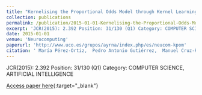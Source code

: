```yaml
---
title: "Kernelising the Proportional Odds Model through Kernel Learning techniques"
collection: publications
permalink: /publication/2015-01-01-Kernelising-the-Proportional-Odds-Model-through-Kernel-Learning-techniques
excerpt: 'JCR(2015): 2.392 Position: 31/130 (Q1) Category: COMPUTER SCIENCE, ARTIFICIAL INTELLIGENCE'
date: 2015-01-01
venue: 'Neurocomputing'
paperurl: 'http://www.uco.es/grupos/ayrna/index.php/es/neucom-kpom'
citation: ' María Pérez-Ortiz,  Pedro Antonio Gutiérrez,  Manuel Cruz-Ramírez,  Javier Sánchez-Monedero,  César Hervás-Martínez, &quot;Kernelising the Proportional Odds Model through Kernel Learning techniques.&quot; Neurocomputing, Vol.126, 2015, pp.23--33.'
---
```

JCR(2015): 2.392 Position: 31/130 (Q1) Category: COMPUTER SCIENCE, ARTIFICIAL INTELLIGENCE

[Access paper here](http://www.uco.es/grupos/ayrna/index.php/es/neucom-kpom){:target="_blank"}
